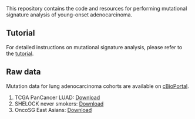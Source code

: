 This repository contains the code and resources for performing mutational signature analysis of young-onset adenocarcinoma.

## Tutorial

For detailed instructions on mutational signature analysis, please refer to the [tutorial](https://github.com/WCSCourses/Cancer_Genome_Analysis23/blob/main/Modules/Mutational_signature_analysis/MS_Practical_WCSCGA2023.md).

## Raw data

Mutation data for lung adenocarcinoma cohorts are available on [cBioPortal](https://www.cbioportal.org/).
1. TCGA PanCancer LUAD: [Download](https://cbioportal-datahub.s3.amazonaws.com/luad_tcga_pan_can_atlas_2018.tar.gz)
2. SHELOCK never smokers: [Download](https://cbioportal-datahub.s3.amazonaws.com/lung_nci_2022.tar.gz)
3. OncoSG East Asians: [Download](https://cbioportal-datahub.s3.amazonaws.com/luad_oncosg_2020.tar.gz)
